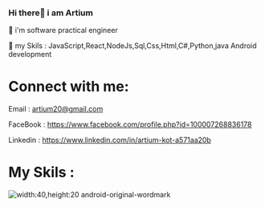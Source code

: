 ### Hi there👋 i am Artium


🔭 i'm software practical engineer

💬 my Skils : JavaScript,React,NodeJs,Sql,Css,Html,C#,Python,java Android development


# Connect with me:

Email : artium20@gmail.com

FaceBook : https://www.facebook.com/profile.php?id=100007268836178

Linkedin : https://www.linkedin.com/in/artium-kot-a571aa20b

# My Skils :
![width:40,height:20 android-original-wordmark](https://user-images.githubusercontent.com/59862302/175318400-2d68745f-4d7f-47d2-922d-926726ebf4de.svg)


